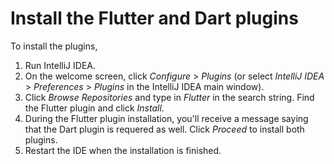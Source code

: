 
# Install the Flutter and Dart plugins #
To install the plugins,

1. Run IntelliJ IDEA.
1. On the welcome screen, click *Configure* > *Plugins* (or select *IntelliJ IDEA* > *Preferences* > *Plugins* in the IntelliJ IDEA main window).
1. Click *Browse Repositories* and type in _Flutter_ in the search string. Find the Flutter plugin and click *Install*.
1. During the Flutter plugin installation, you'll receive a message saying that the Dart plugin is requered as well. Click *Proceed* to install both plugins.
2. Restart the IDE when the installation is finished.
